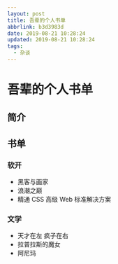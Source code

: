 ```yaml
---
layout: post
title: 吾辈的个人书单
abbrlink: b3d3983d
date: 2019-08-21 10:28:24
updated: 2019-08-21 10:28:24
tags:
  - 杂谈
---
```


# 吾辈的个人书单

## 简介

## 书单

### 软开

- 黑客与画家
- 浪潮之巅
- 精通 CSS 高级 Web 标准解决方案

### 文学

- 天才在左 疯子在右
- 拉普拉斯的魔女
- 阿尼玛
